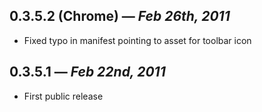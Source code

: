 ## 0.3.5.2 (Chrome) — _Feb 26th, 2011_

 - Fixed typo in manifest pointing to asset for toolbar icon
 
## 0.3.5.1 — _Feb 22nd, 2011_

 - First public release